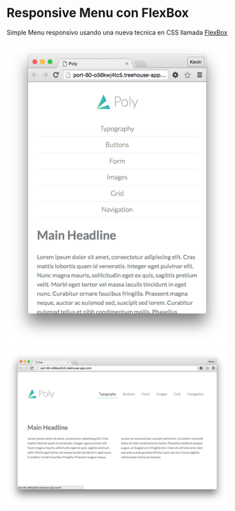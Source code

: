 Responsive Menu con FlexBox
============================
Simple Menu responsivo usando una nueva tecnica en CSS llamada [FlexBox](https://css-tricks.com/snippets/css/a-guide-to-flexbox/)

![image](screenshots/cap1.png)

![image](screenshots/cap2.png)
